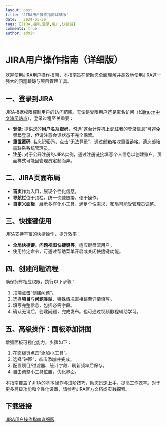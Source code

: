 ```yaml
---
layout: post
title: "JIRA用户操作指南详细版"
date:   2024-01-30
tags: [JIRA,指南,登录,用户,快捷键]
comments: true
author: admin
---
```

# JIRA用户操作指南（详细版）

欢迎使用JIRA用户操作指南，本指南旨在帮助您全面理解并高效地使用JIRA这一强大的问题跟踪与项目管理工具。

## 一、登录到JIRA

JIRA根据权限控制用户的访问范围。无论是受限用户还是匿名访问（如[jira.cn中文演示站点](注意：实际文档中不应包含链接)），登录过程至关重要：
- **登录**: 提供您的**用户名**及**密码**，勾选“这台计算机上记住我的登录信息”可避免频繁登录，但请注意会话状态不完全保留。
- **重置密码**: 若忘记密码，点击“无法登录”，通过邮箱接收重置链接。遗忘邮箱需联系系统管理员。
- **注册**: 对于公开注册的JIRA实例，通过注册链接填写个人信息以创建账户，页面样式可能因管理员定制而异。

## 二、JIRA页面布局

- **首页**作为入口，展现个性化信息。
- **导航栏**位于顶栏，统一快速链接，便于操作。
- **自定义面板**，展示多样化小工具，满足个性需求，布局可能受管理员调整。

## 三、快捷键使用

JIRA支持丰富的快捷操作，提升效率：
- **全局快捷键、问题视图快捷键等**，适应键盘流用户。
- 使用特定命令，可通过帮助菜单开启或关闭快捷键功能。

## 四、创建问题流程

确保拥有相应权限，执行以下步骤：
1. 顶端点击“创建问题”。
2. 选择**项目**与**问题类型**，特殊情况直接跳至详情填写。
3. 填写完整信息，包括必需字段。
4. 确认无误后，创建问题，完成发布。也可通过视频教程辅助学习。

## 五、高级操作：面板添加饼图

增强面板可视化能力，步骤如下：
1. 在面板页点击“添加小工具”。
2. 选择“饼图”，点击添加并完成。
3. 配置项目/过滤器、统计字段、刷新频率后保存。
4. 自由调整小工具位置，优化界面。

本指南覆盖了JIRA的基本操作与进阶技巧，助您迅速上手，提高工作效率。对于更多高级功能和个性化设置，请参考JIRA官方文档或实践探索。

## 下载链接

[JIRA用户操作指南详细版](https://pan.quark.cn/s/0c0841a38f41)